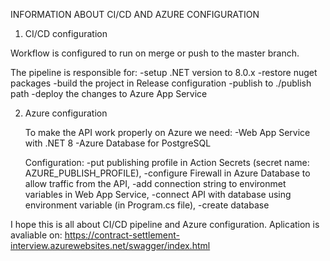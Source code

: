 INFORMATION ABOUT CI/CD AND AZURE CONFIGURATION

1. CI/CD configuration

Workflow is configured to run on merge or push to the master branch.

The pipeline is responsible for:
  -setup .NET version to 8.0.x
  -restore nuget packages
  -build the project in Release configuration
  -publish to ./publish path
  -deploy the changes to Azure App Service

2. Azure configuration
   
   To make the API work properly on Azure we need:
     -Web App Service with .NET 8
     -Azure Database for PostgreSQL

   Configuration:
     -put publishing profile in Action Secrets (secret name: AZURE_PUBLISH_PROFILE),
     -configure Firewall in Azure Database to allow traffic from the API,
     -add connection string to environmet variables in Web App Service,
     -connect API with database using environment variable (in Program.cs file),
     -create database

I hope this is all about CI/CD pipeline and Azure configuration.
Aplication is avaliable on: https://contract-settlement-interview.azurewebsites.net/swagger/index.html
     

